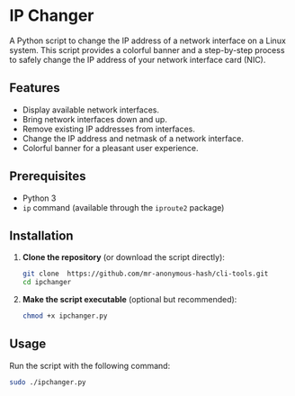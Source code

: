 # IP Changer

A Python script to change the IP address of a network interface on a Linux system. This script provides a colorful banner and a step-by-step process to safely change the IP address of your network interface card (NIC).

## Features

- Display available network interfaces.
- Bring network interfaces down and up.
- Remove existing IP addresses from interfaces.
- Change the IP address and netmask of a network interface.
- Colorful banner for a pleasant user experience.

## Prerequisites

- Python 3
- `ip` command (available through the `iproute2` package)

## Installation

1. **Clone the repository** (or download the script directly):

    ```bash
    git clone  https://github.com/mr-anonymous-hash/cli-tools.git
    cd ipchanger
    ```

2. **Make the script executable** (optional but recommended):

    ```bash
    chmod +x ipchanger.py
    ```

## Usage

Run the script with the following command:

```bash
sudo ./ipchanger.py

